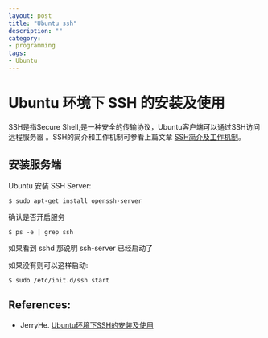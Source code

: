 ```yaml
---
layout: post
title: "Ubuntu ssh"
description: ""
category:
- programming
tags:
- Ubuntu
---
```


Ubuntu 环境下 SSH 的安装及使用
========

SSH是指Secure Shell,是一种安全的传输协议，Ubuntu客户端可以通过SSH访问远程服务器 。SSH的简介和工作机制可参看上篇文章 [SSH简介及工作机制](http://blog.csdn.net/netwalk/article/details/12951031)。

安装服务端
--------

Ubuntu 安装 SSH Server:

    $ sudo apt-get install openssh-server

确认是否开启服务

    $ ps -e | grep ssh

如果看到 sshd 那说明 ssh-server 已经启动了

如果没有则可以这样启动:

    $ sudo /etc/init.d/ssh start

References:
---------
* JerryHe. [Ubuntu环境下SSH的安装及使用](http://blog.csdn.net/netwalk/article/details/12952051)
